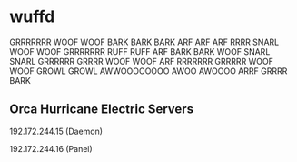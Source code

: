 # wuffd

GRRRRRRR WOOF WOOF BARK BARK BARK ARF ARF ARF RRRR SNARL WOOF WOOF GRRRRRRR RUFF RUFF ARF BARK BARK WOOF SNARL SNARL GRRRRRR GRRRR WOOF WOOF ARF RRRRRRR GRRRRR WOOF WOOF GROWL GROWL AWWOOOOOOOO AWOO AWOOOO ARRF GRRRR BARK 

## Orca Hurricane Electric Servers

192.172.244.15 (Daemon)

192.172.244.16 (Panel)
